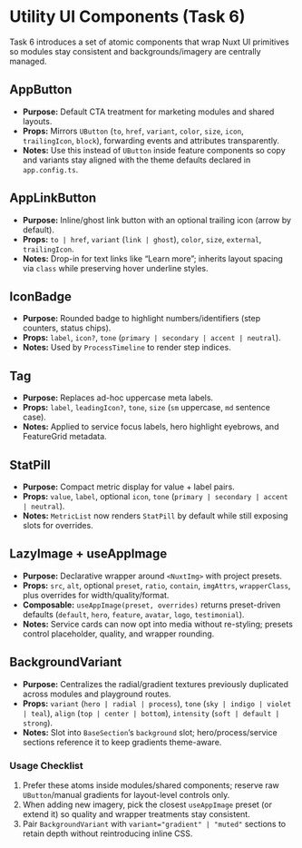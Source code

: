 # Utility UI Components (Task 6)

Task 6 introduces a set of atomic components that wrap Nuxt UI primitives so modules stay consistent and backgrounds/imagery are centrally managed.

## AppButton
- **Purpose:** Default CTA treatment for marketing modules and shared layouts.
- **Props:** Mirrors `UButton` (`to`, `href`, `variant`, `color`, `size`, `icon`, `trailingIcon`, `block`), forwarding events and attributes transparently.
- **Notes:** Use this instead of `UButton` inside feature components so copy and variants stay aligned with the theme defaults declared in `app.config.ts`.

## AppLinkButton
- **Purpose:** Inline/ghost link button with an optional trailing icon (arrow by default).
- **Props:** `to | href`, `variant` (`link | ghost`), `color`, `size`, `external`, `trailingIcon`.
- **Notes:** Drop-in for text links like “Learn more”; inherits layout spacing via `class` while preserving hover underline styles.

## IconBadge
- **Purpose:** Rounded badge to highlight numbers/identifiers (step counters, status chips).
- **Props:** `label`, `icon?`, `tone` (`primary | secondary | accent | neutral`).
- **Notes:** Used by `ProcessTimeline` to render step indices.

## Tag
- **Purpose:** Replaces ad-hoc uppercase meta labels.
- **Props:** `label`, `leadingIcon?`, `tone`, `size` (`sm` uppercase, `md` sentence case).
- **Notes:** Applied to service focus labels, hero highlight eyebrows, and FeatureGrid metadata.

## StatPill
- **Purpose:** Compact metric display for value + label pairs.
- **Props:** `value`, `label`, optional `icon`, `tone` (`primary | secondary | accent | neutral`).
- **Notes:** `MetricList` now renders `StatPill` by default while still exposing slots for overrides.

## LazyImage + useAppImage
- **Purpose:** Declarative wrapper around `<NuxtImg>` with project presets.
- **Props:** `src`, `alt`, optional `preset`, `ratio`, `contain`, `imgAttrs`, `wrapperClass`, plus overrides for width/quality/format.
- **Composable:** `useAppImage(preset, overrides)` returns preset-driven defaults (`default`, `hero`, `feature`, `avatar`, `logo`, `testimonial`).
- **Notes:** Service cards can now opt into media without re-styling; presets control placeholder, quality, and wrapper rounding.

## BackgroundVariant
- **Purpose:** Centralizes the radial/gradient textures previously duplicated across modules and playground routes.
- **Props:** `variant` (`hero | radial | process`), `tone` (`sky | indigo | violet | teal`), `align` (`top | center | bottom`), `intensity` (`soft | default | strong`).
- **Notes:** Slot into `BaseSection`’s `background` slot; hero/process/service sections reference it to keep gradients theme-aware.

### Usage Checklist
1. Prefer these atoms inside modules/shared components; reserve raw `UButton`/manual gradients for layout-level controls only.
2. When adding new imagery, pick the closest `useAppImage` preset (or extend it) so quality and wrapper treatments stay consistent.
3. Pair `BackgroundVariant` with `variant="gradient" | "muted"` sections to retain depth without reintroducing inline CSS.
